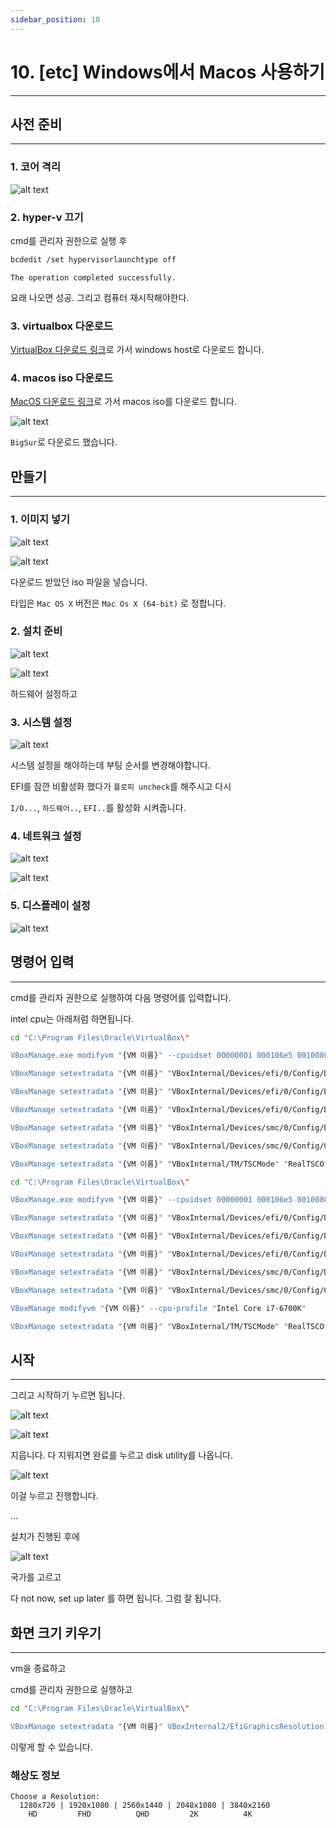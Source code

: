 ```yaml
---
sidebar_position: 10
---
```


#  10. [etc] Windows에서 Macos 사용하기
---

## 사전 준비
---

### 1. 코어 격리

![alt text](img/10/image1.png)


### 2. hyper-v 끄기

cmd를 관리자 권한으로 실행 후

```bash
bcdedit /set hypervisorlaunchtype off
```

```text
The operation completed successfully.
```

요래 나오면 성공. 그리고 컴퓨터 재시작해야한다.

### 3. virtualbox 다운로드

[VirtualBox 다운로드 링크](https://www.virtualbox.org/wiki/Downloads)로 가서 windows host로 다운로드 합니다.

### 4. macos iso 다운로드

[MacOS 다운로드 링크](https://archive.org/details/macos_iso)로 가서 macos iso를 다운로드 합니다.

![alt text](img/10/image2.png)

`BigSur`로 다운로드 했습니다.


## 만들기
---

### 1. 이미지 넣기

![alt text](img/10/image3.png)

![alt text](img/10/image4.png)

다운로드 받았던 iso 파일을 넣습니다.

타입은 `Mac OS X` 버전은 `Mac Os X (64-bit)` 로 정합니다. 


### 2. 설치 준비

![alt text](img/10/image5.png)

![alt text](img/10/image6.png)



하드웨어 설정하고

### 3. 시스템 설정

![alt text](img/10/image7.png)

시스템 설정을 해야하는데 부팅 순서를 변경해야합니다.

EFI를 잠깐 비활성화 했다가 `플로피 uncheck`를 해주시고 다시 

`I/O...`, `하드웨어..`, `EFI..`를 활성화 시켜줍니다.

### 4. 네트워크 설정

![alt text](img/10/image8.png)

![alt text](img/10/image9.png)


### 5. 디스플레이 설정

![alt text](img/10/image10.png)


## 명령어 입력
---

cmd를 관리자 권한으로 실행하여 다음 명령어를 입력합니다.

intel cpu는 아래처럼 하면됩니다.

```bash
cd "C:\Program Files\Oracle\VirtualBox\"

VBoxManage.exe modifyvm "{VM 이름}" --cpuidset 00000001 000106e5 00100800 0098e3fd bfebfbff

VBoxManage setextradata "{VM 이름}" "VBoxInternal/Devices/efi/0/Config/DmiSystemProduct" "iMac19,3"

VBoxManage setextradata "{VM 이름}" "VBoxInternal/Devices/efi/0/Config/DmiSystemVersion" "1.0"

VBoxManage setextradata "{VM 이름}" "VBoxInternal/Devices/efi/0/Config/DmiBoardProduct" "Iloveapple"

VBoxManage setextradata "{VM 이름}" "VBoxInternal/Devices/smc/0/Config/DeviceKey" "ourhardworkbythesewordsguardedpleasedontsteal(c)AppleComputerInc"

VBoxManage setextradata "{VM 이름}" "VBoxInternal/Devices/smc/0/Config/GetKeyFromRealSMC" 0

VBoxManage setextradata "{VM 이름}" "VBoxInternal/TM/TSCMode" "RealTSCOffset"
```

```bash
cd "C:\Program Files\Oracle\VirtualBox\"

VBoxManage.exe modifyvm "{VM 이름}" --cpuidset 00000001 000106e5 00100800 0098e3fd bfebfbff

VBoxManage setextradata "{VM 이름}" "VBoxInternal/Devices/efi/0/Config/DmiSystemProduct" "iMac19,3"

VBoxManage setextradata "{VM 이름}" "VBoxInternal/Devices/efi/0/Config/DmiSystemVersion" "1.0"

VBoxManage setextradata "{VM 이름}" "VBoxInternal/Devices/efi/0/Config/DmiBoardProduct" "Iloveapple"

VBoxManage setextradata "{VM 이름}" "VBoxInternal/Devices/smc/0/Config/DeviceKey" "ourhardworkbythesewordsguardedpleasedontsteal(c)AppleComputerInc"

VBoxManage setextradata "{VM 이름}" "VBoxInternal/Devices/smc/0/Config/GetKeyFromRealSMC" 0

VBoxManage modifyvm "{VM 이름}" --cpu-profile "Intel Core i7-6700K"

VBoxManage setextradata "{VM 이름}" "VBoxInternal/TM/TSCMode" "RealTSCOffset"
```


## 시작
---

그리고 시작하기 누르면 됩니다.

![alt text](img/10/image11.png)

![alt text](img/10/image12.png)

지웁니다. 다 지워지면 완료를 누르고 disk utility를 나옵니다.

![alt text](img/10/image13.png)

이걸 누르고 진행합니다.

...

설치가 진행된 후에

![alt text](img/10/image14.png)

국가를 고르고

다 not now, set up later 를 하면 됩니다. 그럼 잘 됩니다.

## 화면 크기 키우기
---

vm을 종료하고

cmd를 관리자 권한으로 실행하고

```bash
cd "C:\Program Files\Oracle\VirtualBox\"

VBoxManage setextradata "{VM 이름}" VBoxInternal2/EfiGraphicsResolution 1920x1080
```

이렇게 할 수 있습니다.

### 해상도 정보

```text
Choose a Resolution:
  1280x720 | 1920x1080 | 2560x1440 | 2048x1080 | 3840x2160
    HD         FHD          QHD         2K          4K
```


